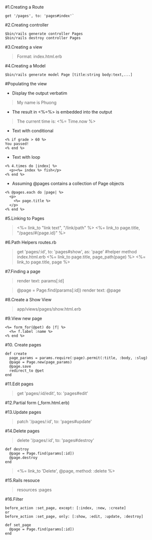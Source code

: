 #1.Creating a Route
```
get '/pages', to: 'pages#index'`
```

#2.Creating controller
```
$bin/rails generate controller Pages
$bin/rails destroy controller Pages
```

#3.Creating a view
> Format: index.html.erb


#4.Creating a Model
  ```
  $bin/rails generate model Page [title:string body:text,...]
  ```
  #Populating the view
  - Display the output verbatim
  > <p> My name is Phuong </p>
  - The result in <%=%> is embedded into the output 
  > <p>The current time is: <%= Time.now %></p>
  - Text with conditional
  ``` <% grade = 97 %>
  <% if grade > 60 %>
  You passed!
  <% end %>
  ```
  - Text with loop
  ```
  <% 4.times do |index| %>
    <p><%= index %> fish</p>
  <% end %>
  ```
  - Assuming @pages contains a collection of Page objects
  ```
  <% @pages.each do |page| %>
    <p>
      <%= page.title %>
    </p>
  <% end %>
  ```

#5.Linking to Pages
> <%= link_to "link text", "/link/path" %>
> <%= link_to page.title, "/pages/#{page.id}" %>

#6.Path Helpers
  routes.rb 
  > get 'pages/:id', to: 'pages#show', as: 'page' #helper method
  index.html.erb
  > <%= link_to page.title, page_path(page) %>
  > <%= link_to page.title, page %>


#7.Finding a page
> render text: params[:id]

>@page = Page.find(params[:id])
>render text: @page

#8.Create a Show View
>app/views/pages/show.html.erb

#9.View new page
```
<%= form_for(@pet) do |f| %>
  <%= f.label :name %>
<% end %>
```

#10. Create pages
```
def create
  page_params = params.require(:page).permit(:title, :body, :slug)
  @page = Page.new(page_params)
  @page.save
  redirect_to @pet
end
```

#11.Edit pages
>get 'pages/:id/edit', to: 'pages#edit'

#12.Partial form (_form.html.erb)

#13.Update pages
>patch '/pages/:id', to: 'pages#update'

#14.Delete pages
>delete '/pages/:id', to: 'pages#destroy'

```
def destroy
  @page = Page.find(params[:id])
  @page.destroy
end
```

><%= link_to 'Delete', @page, method: :delete %>


#15.Rails resouce
>resources :pages

#16.Filter
```
before_action :set_page, except: [:index, :new, :create]
or
before_action :set_page, only: [:show, :edit, :update, :destroy]
```
```
def set_page
  @page = Page.find(params[:id])
end
```

